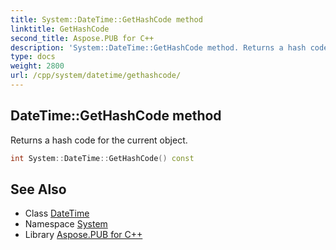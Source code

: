 ```yaml
---
title: System::DateTime::GetHashCode method
linktitle: GetHashCode
second_title: Aspose.PUB for C++
description: 'System::DateTime::GetHashCode method. Returns a hash code for the current object in C++.'
type: docs
weight: 2800
url: /cpp/system/datetime/gethashcode/
---
```

## DateTime::GetHashCode method


Returns a hash code for the current object.

```cpp
int System::DateTime::GetHashCode() const
```

## See Also

* Class [DateTime](../)
* Namespace [System](../../)
* Library [Aspose.PUB for C++](../../../)
